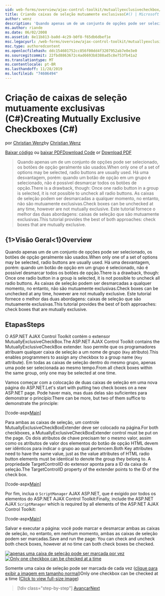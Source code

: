 ```yaml
---
uid: web-forms/overview/ajax-control-toolkit/mutuallyexclusivecheckbox/creating-mutually-exclusive-checkboxes-cs
title: Criando caixas de seleção mutuamente exclusivasC#() | Microsoft Docs
author: wenz
description: 'Quando apenas um de um conjunto de opções pode ser selecionado, os botões de opção geralmente são usados. Há uma desvantagem, porém: quando um botão de opção em um grupo é selecionado,...'
ms.author: riande
ms.date: 06/02/2008
ms.assetid: 8e11b813-ba0d-4c29-b0f8-f65db6dbef1e
msc.legacyurl: /web-forms/overview/ajax-control-toolkit/mutuallyexclusivecheckbox/creating-mutually-exclusive-checkboxes-cs
msc.type: authoredcontent
ms.openlocfilehash: ddc154601752cc856f00dd4f3207952ab7e0e3e0
ms.sourcegitcommit: 22fbd8863672c4ad6693b8388ad5c8e753fb41a2
ms.translationtype: MT
ms.contentlocale: pt-BR
ms.lasthandoff: 11/28/2019
ms.locfileid: "74606494"
---
```

# <a name="creating-mutually-exclusive-checkboxes-c"></a><span data-ttu-id="91ab5-104">Criação de caixas de seleção mutuamente exclusivas (C#)</span><span class="sxs-lookup"><span data-stu-id="91ab5-104">Creating Mutually Exclusive Checkboxes (C#)</span></span>

<span data-ttu-id="91ab5-105">por [Christian Wenz](https://github.com/wenz)</span><span class="sxs-lookup"><span data-stu-id="91ab5-105">by [Christian Wenz](https://github.com/wenz)</span></span>

<span data-ttu-id="91ab5-106">[Baixar código](https://download.microsoft.com/download/9/3/f/93f8daea-bebd-4821-833b-95205389c7d0/MutuallyExclusiveCheckBox0.cs.zip) ou [baixar PDF](https://download.microsoft.com/download/b/6/a/b6ae89ee-df69-4c87-9bfb-ad1eb2b23373/mutuallyexclusivecheckbox0CS.pdf)</span><span class="sxs-lookup"><span data-stu-id="91ab5-106">[Download Code](https://download.microsoft.com/download/9/3/f/93f8daea-bebd-4821-833b-95205389c7d0/MutuallyExclusiveCheckBox0.cs.zip) or [Download PDF](https://download.microsoft.com/download/b/6/a/b6ae89ee-df69-4c87-9bfb-ad1eb2b23373/mutuallyexclusivecheckbox0CS.pdf)</span></span>

> <span data-ttu-id="91ab5-107">Quando apenas um de um conjunto de opções pode ser selecionado, os botões de opção geralmente são usados.</span><span class="sxs-lookup"><span data-stu-id="91ab5-107">When only one of a set of options may be selected, radio buttons are usually used.</span></span> <span data-ttu-id="91ab5-108">Há uma desvantagem, porém: quando um botão de opção em um grupo é selecionado, não é possível desmarcar todos os botões de opção.</span><span class="sxs-lookup"><span data-stu-id="91ab5-108">There is a drawback, though: Once one radio button in a group is selected, it is not possible to uncheck all radio buttons.</span></span> <span data-ttu-id="91ab5-109">As caixas de seleção podem ser desmarcadas a qualquer momento, no entanto, não são mutuamente exclusivas.</span><span class="sxs-lookup"><span data-stu-id="91ab5-109">Check boxes can be unchecked at any time, however are not mutually exclusive.</span></span> <span data-ttu-id="91ab5-110">Este tutorial fornece o melhor das duas abordagens: caixas de seleção que são mutuamente exclusivas.</span><span class="sxs-lookup"><span data-stu-id="91ab5-110">This tutorial provides the best of both approaches: check boxes that are mutually exclusive.</span></span>

## <a name="overview"></a><span data-ttu-id="91ab5-111">{1&gt;Visão Geral&lt;1}</span><span class="sxs-lookup"><span data-stu-id="91ab5-111">Overview</span></span>

<span data-ttu-id="91ab5-112">Quando apenas um de um conjunto de opções pode ser selecionado, os botões de opção geralmente são usados.</span><span class="sxs-lookup"><span data-stu-id="91ab5-112">When only one of a set of options may be selected, radio buttons are usually used.</span></span> <span data-ttu-id="91ab5-113">Há uma desvantagem, porém: quando um botão de opção em um grupo é selecionado, não é possível desmarcar todos os botões de opção.</span><span class="sxs-lookup"><span data-stu-id="91ab5-113">There is a drawback, though: Once one radio button in a group is selected, it is not possible to uncheck all radio buttons.</span></span> <span data-ttu-id="91ab5-114">As caixas de seleção podem ser desmarcadas a qualquer momento, no entanto, não são mutuamente exclusivas.</span><span class="sxs-lookup"><span data-stu-id="91ab5-114">Check boxes can be unchecked at any time, however are not mutually exclusive.</span></span> <span data-ttu-id="91ab5-115">Este tutorial fornece o melhor das duas abordagens: caixas de seleção que são mutuamente exclusivas.</span><span class="sxs-lookup"><span data-stu-id="91ab5-115">This tutorial provides the best of both approaches: check boxes that are mutually exclusive.</span></span>

## <a name="steps"></a><span data-ttu-id="91ab5-116">Etapas</span><span class="sxs-lookup"><span data-stu-id="91ab5-116">Steps</span></span>

<span data-ttu-id="91ab5-117">O ASP.NET AJAX Control Toolkit contém o extensor MutuallyExclusiveCheckBox.</span><span class="sxs-lookup"><span data-stu-id="91ab5-117">The ASP.NET AJAX Control Toolkit contains the MutuallyExclusiveCheckBox extender.</span></span> <span data-ttu-id="91ab5-118">Isso permite que os programadores atribuam qualquer caixa de seleção a um nome de grupo (`Key` atributo).</span><span class="sxs-lookup"><span data-stu-id="91ab5-118">This enables programmers to assign any checkbox to a group name (`Key` attribute).</span></span> <span data-ttu-id="91ab5-119">Em todas as caixas de seleção dentro do mesmo grupo, apenas uma pode ser selecionada ao mesmo tempo.</span><span class="sxs-lookup"><span data-stu-id="91ab5-119">From all check boxes within the same group, only one may be selected at one time.</span></span>

<span data-ttu-id="91ab5-120">Vamos começar com a colocação de duas caixas de seleção em uma nova página do ASP.NET.</span><span class="sxs-lookup"><span data-stu-id="91ab5-120">Let's start with putting two check boxes on a new ASP.NET page.</span></span> <span data-ttu-id="91ab5-121">Pode haver mais, mas duas delas são suficientes para demonstrar o princípio:</span><span class="sxs-lookup"><span data-stu-id="91ab5-121">There can be more, but two of them suffice to demonstrate the principle:</span></span>

[!code-aspx[Main](creating-mutually-exclusive-checkboxes-cs/samples/sample1.aspx)]

<span data-ttu-id="91ab5-122">Para ambas as caixas de seleção, um controle MutuallyExclusiveCheckBoxExtender deve ser colocado na página.</span><span class="sxs-lookup"><span data-stu-id="91ab5-122">For both checkboxes, a MutuallyExclusiveCheckBoxExtender control must be put on the page.</span></span> <span data-ttu-id="91ab5-123">Os dois atributos de chave precisam ter o mesmo valor, assim como os atributos de valor dos elementos do botão de opção HTML devem ser idênticos para indicar o grupo ao qual pertencem.</span><span class="sxs-lookup"><span data-stu-id="91ab5-123">Both Key attributes need to have the same value, just as the value attributes of HTML radio button elements must be identical to denote the group they belong to.</span></span> <span data-ttu-id="91ab5-124">A propriedade TargetControlID do extensor aponta para a ID da caixa de seleção.</span><span class="sxs-lookup"><span data-stu-id="91ab5-124">The TargetControlID property of the extender points to the ID of the check box.</span></span>

[!code-aspx[Main](creating-mutually-exclusive-checkboxes-cs/samples/sample2.aspx)]

<span data-ttu-id="91ab5-125">Por fim, inclua o `ScriptManager` AJAX ASP.NET, que é exigido por todos os elementos do ASP.NET AJAX Control Toolkit:</span><span class="sxs-lookup"><span data-stu-id="91ab5-125">Finally, include the ASP.NET AJAX `ScriptManager` which is required by all elements of the ASP.NET AJAX Control Toolkit:</span></span>

[!code-aspx[Main](creating-mutually-exclusive-checkboxes-cs/samples/sample3.aspx)]

<span data-ttu-id="91ab5-126">Salvar e executar a página: você pode marcar e desmarcar ambas as caixas de seleção, no entanto, em nenhum momento, ambas as caixas de seleção podem ser marcadas.</span><span class="sxs-lookup"><span data-stu-id="91ab5-126">Save and run the page: You can check and uncheck both check boxes, however at no time can both check boxes be checked.</span></span>

<span data-ttu-id="91ab5-127">[![apenas uma caixa de seleção pode ser marcada por vez](creating-mutually-exclusive-checkboxes-cs/_static/image2.png)](creating-mutually-exclusive-checkboxes-cs/_static/image1.png)</span><span class="sxs-lookup"><span data-stu-id="91ab5-127">[![Only one checkbox can be checked at a time](creating-mutually-exclusive-checkboxes-cs/_static/image2.png)](creating-mutually-exclusive-checkboxes-cs/_static/image1.png)</span></span>

<span data-ttu-id="91ab5-128">Somente uma caixa de seleção pode ser marcada de cada vez ([clique para exibir a imagem em tamanho normal](creating-mutually-exclusive-checkboxes-cs/_static/image3.png))</span><span class="sxs-lookup"><span data-stu-id="91ab5-128">Only one checkbox can be checked at a time ([Click to view full-size image](creating-mutually-exclusive-checkboxes-cs/_static/image3.png))</span></span>

> [!div class="step-by-step"]
> [<span data-ttu-id="91ab5-129">Avançar</span><span class="sxs-lookup"><span data-stu-id="91ab5-129">Next</span></span>](creating-mutually-exclusive-checkboxes-vb.md)
